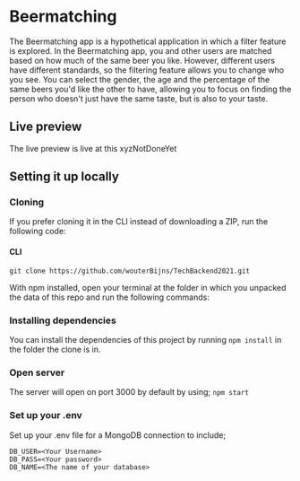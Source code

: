 # Beermatching
The Beermatching app is a hypothetical application in which a filter feature is explored.
In the Beermatching app, you and other users are matched based on how much of the same beer you like.
However, different users have different standards, so the filtering feature allows you to change who you see.
You can select the gender, the age and the percentage of the same beers you'd like the other to have, allowing you to focus on finding the person who doesn't just have the same taste, but is also to your taste.

## Live preview
The live preview is live at this xyzNotDoneYet

## Setting it up locally
### Cloning
If you prefer cloning it in the CLI instead of downloading a ZIP, run the following code:
#### CLI
```` git clone https://github.com/wouterBijns/TechBackend2021.git ````

With npm installed, open your terminal at the folder in which you unpacked the data of this repo and run the following commands:
### Installing dependencies
You can install the dependencies of this project by running
```` npm install ```` in the folder the clone is in.
### Open server 
The server will open on port 3000 by default by using; 
```` npm start ````

### Set up your .env 
Set up your .env file for a MongoDB connection to include;
```` 
DB_USER=<Your Username>
DB_PASS=<Your password>
DB_NAME=<The name of your database> 
````
